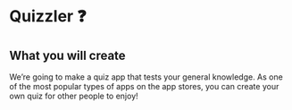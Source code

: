 


# Quizzler ❓



## What you will create

We’re going to make a quiz app that tests your general knowledge. As one of the most popular types of apps on the app stores, you can create your own quiz for other people to enjoy!

